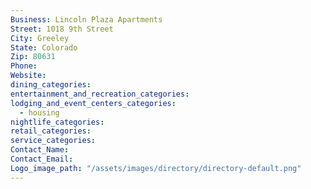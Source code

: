 ```yaml
---
Business: Lincoln Plaza Apartments
Street: 1018 9th Street
City: Greeley
State: Colorado
Zip: 80631
Phone:
Website:
dining_categories:
entertainment_and_recreation_categories:
lodging_and_event_centers_categories:
  - housing
nightlife_categories:
retail_categories:
service_categories:
Contact_Name:
Contact_Email:
Logo_image_path: "/assets/images/directory/directory-default.png"
---
```



